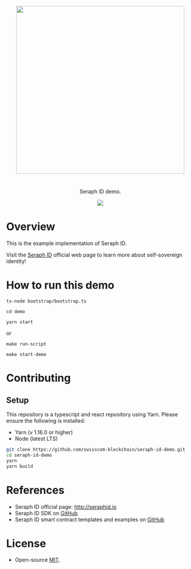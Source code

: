 
<p align="center">
<img
    src="http://www.seraphid.io/assets/img/logo-dark.png"
    width="450px">
</p>
<h1></h1>
<p align="center">
  Seraph ID demo.
</p>

<p align="center">      
  <a href="https://github.com/swisscom-blockchain/seraph-id-sdk/blob/master/LICENSE">
    <img src="https://img.shields.io/badge/license-MIT-blue.svg?color=green">
  </a>
</p>

# Overview

This is the example implementation of Seraph ID.

Visit the [Seraph ID](http://www.seraphid.io/) official web page to learn more about self-sovereign identity!

# How to run this demo

```
ts-node bootstrap/bootstrap.ts
```

```
cd demo 
```

```
yarn start
```

or 

```
make run-script 
```

```
make start-demo 
```

# Contributing

## Setup

This repository is a typescript and react repository using Yarn. Please ensure the following is installed:

- Yarn (v 1.16.0 or higher)
- Node (latest LTS)

```sh
git clone https://github.com/swisscom-blockchain/seraph-id-demo.git
cd seraph-id-demo
yarn
yarn build
```

# References
- Seraph ID official page: http://seraphid.io
- Seraph ID SDK on [GitHub](https://github.com/swisscom-blockchain/seraph-id-sdk)
- Seraph ID smart contract templates and examples on [GitHub](https://github.com/swisscom-blockchain/seraph-id-smart-contracts)

# License

- Open-source [MIT](https://github.com/swisscom-blockchain/seraph-id-sdk/blob/master/LICENSE).
